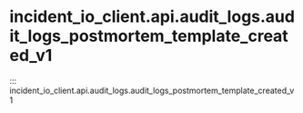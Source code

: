 # incident_io_client.api.audit_logs.audit_logs_postmortem_template_created_v1

::: incident_io_client.api.audit_logs.audit_logs_postmortem_template_created_v1
